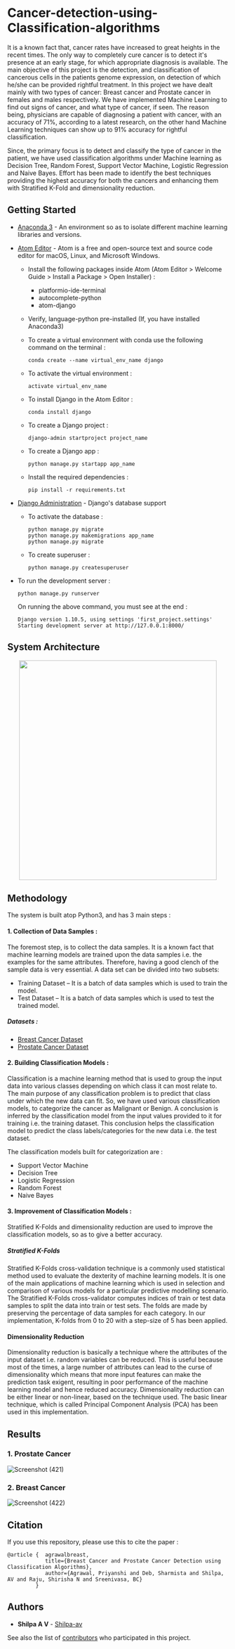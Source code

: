 # Cancer-detection-using-Classification-algorithms

It is a known fact that, cancer rates have increased to great heights in the recent times. The only way to completely cure cancer is to detect it's presence at an early stage, for which appropriate diagnosis is available. The main objective of this project is the detection, and classification of cancerous cells in the patients genome expression, on detection of which he/she can be provided rightful treatment. 
In this project we have dealt mainly with two types of cancer: Breast cancer and Prostate cancer in females and males respectively. We have implemented Machine Learning to find out signs of cancer, and what type of cancer, if seen. The reason being, physicians are capable of diagnosing a patient with cancer, with an accuracy of 71%, according to a latest research, on the other hand Machine Learning techniques can show up to 91% accuracy for rightful classification.

Since, the primary focus is to detect and classify the type of cancer in the patient, we have used classification algorithms under Machine learning as Decision Tree, Random Forest, Support Vector Machine, Logistic Regression and Naive Bayes. Effort has been made to identify the best techniques providing the highest accuracy for both the cancers and enhancing them with Stratified K-Fold and dimensionality reduction.


## Getting Started

* [Anaconda 3](https://docs.anaconda.com/anaconda/install/windows/) - An environment so as to isolate different machine learning libraries and versions.
* [Atom Editor](https://atom.io/) - Atom is a free and open-source text and source code editor for macOS, Linux, and Microsoft Windows.

  * Install the following packages inside Atom (Atom Editor > Welcome Guide > Install a Package > Open Installer) :
  
    - platformio-ide-terminal
    - autocomplete-python
    - atom-django
  * Verify, language-python pre-installed (If, you have installed Anaconda3)
  * To create a virtual environment with conda use the following command on the terminal :
    ```
    conda create --name virtual_env_name django
    ```
  * To activate the virtual environment :
    ```
    activate virtual_env_name
    ```
  * To install Django in the Atom Editor : 
    ```
    conda install django
    ```
  * To create a Django project :
    ```
    django-admin startproject project_name
    ```
  * To create a Django app :
    ```
    python manage.py startapp app_name
    ```
  * Install the required dependencies :
    ```
    pip install -r requirements.txt
    ```
* [Django Administration](https://docs.djangoproject.com/en/3.0/ref/contrib/admin/) - Django's database support

  * To activate the database :
    ```
    python manage.py migrate
    python manage.py makemigrations app_name
    python manage.py migrate
    ```
  * To create superuser :
    ```
    python manage.py createsuperuser
    ```
* To run the development server :
    ```
    python manage.py runserver
    ```
    On running the above command, you must see at the end :
    ```
    Django version 1.10.5, using settings 'first_project.settings'
    Starting development server at http://127.0.0.1:8000/
    ```
    
## System Architecture
<p align="center">
 <img src="https://user-images.githubusercontent.com/67894114/86591387-1de5c180-bfaf-11ea-8c42-a2260dc785d9.png" height="500" width="450">
</p>
  
## Methodology

The system is built atop Python3, and has 3 main steps :

#### 1. Collection of Data Samples :
The foremost step, is to collect the data samples. It is a known fact that machine learning models are trained upon the data samples i.e. the examples for the same               attributes. Therefore, having a good clench of the sample data is very essential.
A data set can be divided into two subsets:
  *	Training Dataset – It is a batch of data samples which is used to train the model.
  *	Test Dataset – It is a batch of data samples which is used to test the trained model.

##### Datasets :
  * [Breast Cancer Dataset](https://www.kaggle.com/uciml/breast-cancer-wisconsin-data)
  * [Prostate Cancer Dataset](https://www.kaggle.com/sajidsaifi/prostate-cancer)
  
#### 2. Building Classification Models :

Classification is a machine learning method that is used to group the input data into various classes depending on which class it can most relate to. The main purpose of any classification problem is to predict that class under which the new data can fit. So, we have used various classification models, to categorize the cancer as Malignant or Benign. A conclusion is inferred by the classification model from the input values provided to it for training i.e. the training dataset. This conclusion helps the classification model to predict the class labels/categories for the new data i.e. the test dataset.

The classification models built for categorization are :
  * Support Vector Machine
  * Decision Tree
  * Logistic Regression
  * Random Forest
  * Naive Bayes
  
#### 3. Improvement of Classification Models :

Stratified K-Folds and dimensionality reduction are used to improve the classification models, so as to give a better accuracy.

##### Stratified K-Folds

Stratified K-Folds cross-validation technique is a commonly used statistical method used to evaluate the dexterity of machine learning models. It is one of the main applications of machine learning which is used in selection and comparison of various models for a particular predictive modelling scenario. The Stratified K-Folds cross-validator computes indices of train or test data samples to split the data into train or test sets. The folds are made by preserving the percentage of data samples for each category. In our implementation, K-folds from 0 to 20 with a step-size of 5 has been applied.

#### Dimensionality Reduction

Dimensionality reduction is basically a technique where the attributes of the input dataset i.e. random variables can be reduced. This is useful because most of the times, a large number of attributes can lead to the curse of dimensionality which means that more input features can make the prediction task exigent, resulting in poor performance of the machine learning model and hence reduced accuracy. Dimensionality reduction can be either linear or non-linear, based on the technique used. The basic linear technique, which is called Principal Component Analysis (PCA) has been used in this implementation.

## Results 

### 1. Prostate Cancer
![Screenshot (421)](https://user-images.githubusercontent.com/67894114/86590562-7b790e80-bfad-11ea-8d78-b54d62d7f7f2.png)

### 2. Breast Cancer
![Screenshot (422)](https://user-images.githubusercontent.com/67894114/86590597-8f247500-bfad-11ea-90cb-b7c8d9f37839.png)

## Citation

If you use this repository, please use this to cite the paper :
```
@article {  agrawalbreast,
            title={Breast Cancer and Prostate Cancer Detection using Classification Algorithms},
            author={Agrawal, Priyanshi and Deb, Sharmista and Shilpa, AV and Raju, Shirisha N and Sreenivasa, BC}
         }
```

## Authors

* **Shilpa A V** - [Shilpa-av](https://github.com/Shilpa-av)

See also the list of [contributors](https://github.com/your/project/contributors) who participated in this project.
